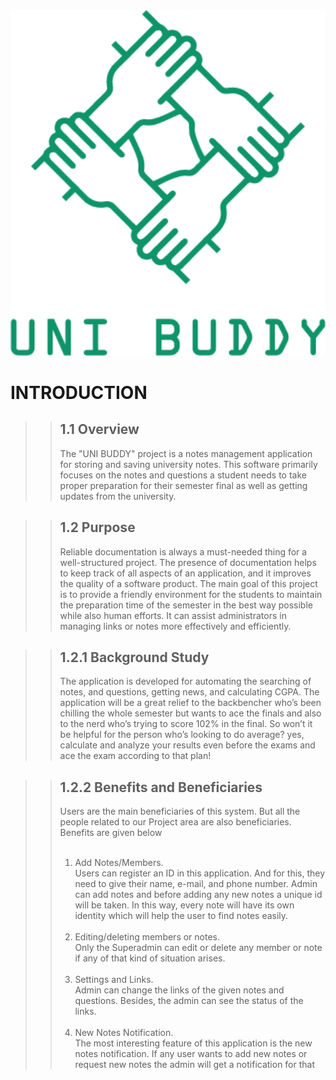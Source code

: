 
<img src="Logo/Asset 4.png" alt="Logo" width="900"/>

# INTRODUCTION

> > ## 1.1 Overview <br>
> >
> > The "UNI BUDDY" project is a notes management application for storing and saving university notes. This software primarily focuses on the notes and questions a student needs to take proper preparation for their semester final as well as getting updates from the university.

> > ## 1.2 Purpose<br>
> >
> > Reliable documentation is always a must-needed thing for a well-structured project. The presence of documentation helps to keep track of all aspects of an application, and it improves the quality of a software product.
> > The main goal of this project is to provide a friendly environment for the students to maintain the preparation time of the semester in the best way possible while also human efforts. It can assist administrators in managing links or notes more effectively and efficiently.

> > ## 1.2.1 Background Study<br>
> >
> > The application is developed for automating the searching of notes, and questions, getting news, and calculating CGPA. The application will be a great relief to the backbencher who’s been chilling the whole semester but wants to ace the finals and also to the nerd who’s trying to score 102% in the final. So won’t it be helpful for the person who’s looking to do average? yes, calculate and analyze your results even before the exams and ace the exam according to that plan!

> > ## 1.2.2 Benefits and Beneficiaries<br>
> >
> > Users are the main beneficiaries of this system. But all the people related to our Project area are also beneficiaries. Benefits are given below<br><br>
> > 1. Add Notes/Members.<br>
> > Users can register an ID in this application. And for this, they need to give their name, e-mail, and phone number. Admin can add notes and before adding
> > any new notes a unique id will be taken. In this way, every note will have its own identity which will help the user to find notes easily.<br><br>
> > 2. Editing/deleting members or notes.<br>
> > Only the Superadmin can edit or delete any member or note if any of that kind of situation arises.<br><br>
> > 3. Settings and Links.<br>
> > Admin can change the links of the given notes and questions. Besides, the admin can see the status of the links.<br><br>
> > 4. New Notes Notification.<br>
> > The most interesting feature of this application is the new notes notification. If any user wants to add new notes or request new notes the admin will get a notification for that
